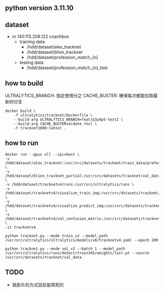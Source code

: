 ## python version 3.11.10

## dataset
- in 140.113.208.122 coachbox
    - training data
        - /hdd/dataset/alex_tracknet
        - /hdd/dataset/blion_tracknet
        - /hdd/dataset/profession_match_{n}
    - testing data
        - /hdd/dataset/profession_match_{n}_test

## how to build
ULTRALYTICS_BRANCH: 指定使用分之
CACHE_BUSTER: 確保每次都能拉取最新的分支
```
docker build \
    -f ultralytics/tracknet/Dockerfile \
    --build-arg ULTRALYTICS_BRANCH=feat/p3p4p5-test2 \
    --build-arg CACHE_BUSTER=$(date +%s) \
    -t tracknet1000:latest .
```

## how to run
```
docker run --gpus all --ipc=host \
-v /hdd/dataset/alex_tracknet:/usr/src/datasets/tracknet/train_data/profession_match_1 \
-v /hdd/dataset/blion_tracknet_partial:/usr/src/datasets/tracknet/val_data/profession_match_20 \
-v /hdd/dataset/tracknetv4/runs:/usr/src/ultralytics/runs \
-v /hdd/dataset/tracknetv4/visualize_train_img:/usr/src/datasets/tracknet/visualize_train_img \
-v /hdd/dataset/tracknetv4/visualize_predict_img:/usr/src/datasets/tracknet/visualize_predict_img \
-v /hdd/dataset/tracknetv4/val_confusion_matrix:/usr/src/datasets/tracknet/val_confusion_matrix \
-it tracknetv4

python tracknet.py --mode train_v2 --model_path /usr/src/ultralytics/ultralytics/models/v8/tracknetv4.yaml --epoch 200

python tracknet.py --mode val_v2 --batch 1 --model_path /usr/src/ultralytics/runs/detect/train345/weights/last.pt --source /usr/src/datasets/tracknet/val_data
```

## TODO
- 挑影片的方式目前是寫死的